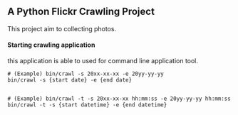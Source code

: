## A Python Flickr Crawling Project

This project aim to collecting photos.

#### Starting crawling application

this application is able to used for command line application tool.

```
# (Example) bin/crawl -s 20xx-xx-xx -e 20yy-yy-yy
bin/crawl -s {start date} -e {end date}


# (Example) bin/crawl -t -s 20xx-xx-xx hh:mm:ss -e 20yy-yy-yy hh:mm:ss
bin/crawl -t -s {start datetime} -e {end datetime}
```

